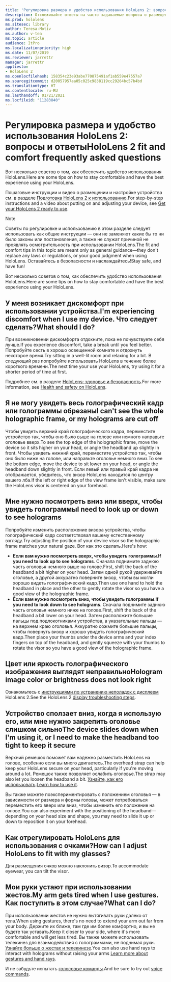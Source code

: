 ```yaml
---
title: 'Регулировка размера и удобство использования HoloLens 2: вопросы и ответы'
description: Отслеживайте ответы на часто задаваемые вопросы о размещении HoloLens 2 и с удобством используйте интерфейсы смешанной реальности.
ms.prod: hololens
ms.sitesec: library
author: Teresa-Motiv
ms.author: v-tea
ms.topic: article
audience: ItPro
ms.localizationpriority: high
ms.date: 11/07/2019
ms.reviewer: jarrettr
manager: jarrettr
appliesto:
- HoloLens 2
ms.openlocfilehash: 158354c23e93abe770875491af1ab559e47557a7
ms.sourcegitcommit: d20057957aa05c025c9838119cc29264bc57b4bd
ms.translationtype: HT
ms.contentlocale: ru-RU
ms.lasthandoff: 01/21/2021
ms.locfileid: "11283840"
---
```

# <span data-ttu-id="3d933-103">Регулировка размера и удобство использования HoloLens 2: вопросы и ответы</span><span class="sxs-lookup"><span data-stu-id="3d933-103">HoloLens 2 fit and comfort frequently asked questions</span></span>

<span data-ttu-id="3d933-104">Вот несколько советов о том, как обеспечить удобство использования HoloLens.</span><span class="sxs-lookup"><span data-stu-id="3d933-104">Here are some tips on how to stay comfortable and have the best experience using your HoloLens.</span></span>

<span data-ttu-id="3d933-105">Пошаговые инструкции и видео о размещении и настройке устройства см. в разделе [Подготовка HoloLens 2 к использованию](hololens2-setup.md).</span><span class="sxs-lookup"><span data-stu-id="3d933-105">For step-by-step instructions and a video about putting on and adjusting your device, see [Get your HoloLens 2 ready to use](hololens2-setup.md).</span></span>

> [!NOTE]
> <span data-ttu-id="3d933-106">Советы по регулировке и использованию в этом разделе следует использовать как общие инструкции — они не заменяют какие бы то ни было законы или постановления, а также не служат причиной не проявлять осмотрительность при использовании HoloLens.</span><span class="sxs-lookup"><span data-stu-id="3d933-106">The fit and comfort tips in this topic are meant only as general guidance&mdash;they don't replace any laws or regulations, or your good judgment when using HoloLens.</span></span> <span data-ttu-id="3d933-107">Оставайтесь в безопасности и наслаждайтесь!</span><span class="sxs-lookup"><span data-stu-id="3d933-107">Stay safe, and have fun!</span></span>

<span data-ttu-id="3d933-108">Вот несколько советов о том, как обеспечить удобство использования HoloLens.</span><span class="sxs-lookup"><span data-stu-id="3d933-108">Here are some tips on how to stay comfortable and have the best experience using your HoloLens.</span></span>

## <span data-ttu-id="3d933-109">У меня возникает дискомфорт при использовании устройства.</span><span class="sxs-lookup"><span data-stu-id="3d933-109">I'm experiencing discomfort when I use my device.</span></span> <span data-ttu-id="3d933-110">Что следует сделать?</span><span class="sxs-lookup"><span data-stu-id="3d933-110">What should I do?</span></span>

<span data-ttu-id="3d933-111">При возникновении дискомфорта отдохните, пока не почувствуете себя лучше.</span><span class="sxs-lookup"><span data-stu-id="3d933-111">If you experience discomfort, take a break until you feel better.</span></span> <span data-ttu-id="3d933-112">Попробуйте сесть в хорошо освещенной комнате и отдохнуть некоторое время.</span><span class="sxs-lookup"><span data-stu-id="3d933-112">Try sitting in a well-lit room and relaxing for a bit.</span></span> <span data-ttu-id="3d933-113">В следующий раз попробуйте использовать HoloLens в течение более короткого времени.</span><span class="sxs-lookup"><span data-stu-id="3d933-113">The next time your use your HoloLens, try using it for a shorter period of time at first.</span></span>

<span data-ttu-id="3d933-114">Подробнее см. в разделе [HoloLens: здоровье и безопасность](https://go.microsoft.com/fwlink/p/?LinkId=746661).</span><span class="sxs-lookup"><span data-stu-id="3d933-114">For more information, see [Health and safety on HoloLens](https://go.microsoft.com/fwlink/p/?LinkId=746661).</span></span>

## <span data-ttu-id="3d933-115">Я не могу увидеть весь голографический кадр или голограммы обрезаны</span><span class="sxs-lookup"><span data-stu-id="3d933-115">I can't see the whole holographic frame, or my holograms are cut off</span></span>

<span data-ttu-id="3d933-116">Чтобы увидеть верхний край голографического кадра, переместите устройство так, чтобы оно было выше на голове или немного направьте оголовье вверх.</span><span class="sxs-lookup"><span data-stu-id="3d933-116">To see the top edge of the holographic frame, move the device so it sits higher on your head, or angle the headband up slightly in front.</span></span> <span data-ttu-id="3d933-117">Чтобы увидеть нижний край, переместите устройство так, чтобы оно было ниже на голове, или направьте оголовье немного вниз.</span><span class="sxs-lookup"><span data-stu-id="3d933-117">To see the bottom edge, move the device to sit lower on your head, or angle the headband down slightly in front.</span></span> <span data-ttu-id="3d933-118">Если левый или правый край кадра не отображается, убедитесь, что визор HoloLens находится по центру вашего лба.</span><span class="sxs-lookup"><span data-stu-id="3d933-118">If the left or right edge of the view frame isn't visible, make sure the HoloLens visor is centered on your forehead.</span></span>

## <span data-ttu-id="3d933-119">Мне нужно посмотреть вниз или вверх, чтобы увидеть голограммы</span><span class="sxs-lookup"><span data-stu-id="3d933-119">I need to look up or down to see holograms</span></span>

<span data-ttu-id="3d933-120">Попробуйте изменить расположение визора устройства, чтобы голографический кадр соответствовал вашему естественному взгляду.</span><span class="sxs-lookup"><span data-stu-id="3d933-120">Try adjusting the position of your device visor so the holographic frame matches your natural gaze.</span></span> <span data-ttu-id="3d933-121">Вот как это сделать.</span><span class="sxs-lookup"><span data-stu-id="3d933-121">Here's how:</span></span>

- <span data-ttu-id="3d933-122">**Если вам нужно посмотреть вверх, чтобы увидеть голограммы**.</span><span class="sxs-lookup"><span data-stu-id="3d933-122">**If you need to look up to see holograms**.</span></span> <span data-ttu-id="3d933-123">Сначала поднимите заднюю часть оголовья немного выше на голове.</span><span class="sxs-lookup"><span data-stu-id="3d933-123">First, shift the back of the headband a bit higher on your head.</span></span> <span data-ttu-id="3d933-124">Затем одной рукой удерживайте оголовье, а другой аккуратно поверните визор, чтобы вы могли хорошо видеть голографический кадр.</span><span class="sxs-lookup"><span data-stu-id="3d933-124">Then use one hand to hold the headband in place and the other to gently rotate the visor so you have a good view of the holographic frame.</span></span>
- <span data-ttu-id="3d933-125">**Если вам нужно посмотреть вниз, чтобы увидеть голограммы**.</span><span class="sxs-lookup"><span data-stu-id="3d933-125">**If you need to look down to see holograms**.</span></span> <span data-ttu-id="3d933-126">Сначала поднимите заднюю часть оголовья немного ниже на голове.</span><span class="sxs-lookup"><span data-stu-id="3d933-126">First, shift the back of the headband a bit lower on your head.</span></span> <span data-ttu-id="3d933-127">Затем расположите большие пальцы под подлокотниками устройства, а указательные пальцы — на верхнем краю оголовья. Аккуратно сожмите большие пальцы, чтобы повернуть визор и хорошо увидеть голографический кадр.</span><span class="sxs-lookup"><span data-stu-id="3d933-127">Then place your thumbs under the device arms and your index fingers on top of the headband, and gently squeeze with your thumbs to rotate the visor so you have a good view of the holographic frame.</span></span>

## <span data-ttu-id="3d933-128">Цвет или яркость голографического изображения выглядят неправильно</span><span class="sxs-lookup"><span data-stu-id="3d933-128">Hologram image color or brightness does not look right</span></span>

<span data-ttu-id="3d933-129">Ознакомьтесь с [инструкциями по устранению неполадок с дисплеем](hololens2-display.md) HoloLens 2.</span><span class="sxs-lookup"><span data-stu-id="3d933-129">See the HoloLens 2 [display troubleshooting steps](hololens2-display.md).</span></span>

## <span data-ttu-id="3d933-130">Устройство сползает вниз, когда я использую его, или мне нужно закрепить оголовье слишком сильно</span><span class="sxs-lookup"><span data-stu-id="3d933-130">The device slides down when I'm using it, or I need to make the headband too tight to keep it secure</span></span>

<span data-ttu-id="3d933-131">Верхний ремешок поможет вам надежно разместить HoloLens на голове, особенно если вы много двигаетесь.</span><span class="sxs-lookup"><span data-stu-id="3d933-131">The overhead strap can help keep your HoloLens secure on your head, particularly if you're moving around a lot.</span></span> <span data-ttu-id="3d933-132">Ремешок также позволяет ослабить оголовье.</span><span class="sxs-lookup"><span data-stu-id="3d933-132">The strap may also let you loosen the headband a bit.</span></span> <span data-ttu-id="3d933-133">[Узнайте, как его использовать](hololens2-setup.md#adjust-fit).</span><span class="sxs-lookup"><span data-stu-id="3d933-133">[Learn how to use it](hololens2-setup.md#adjust-fit).</span></span>

<span data-ttu-id="3d933-134">Вы также можете поэкспериментировать с положением оголовья — в зависимости от размера и формы головы, может потребоваться переместить его вверх или вниз, чтобы изменить его положение на голове.</span><span class="sxs-lookup"><span data-stu-id="3d933-134">You can also experiment with the positioning of the headband&mdash;depending on your head size and shape, you may need to slide it up or down to reposition it on your forehead.</span></span>

## <span data-ttu-id="3d933-135">Как отрегулировать HoloLens для использования с очками?</span><span class="sxs-lookup"><span data-stu-id="3d933-135">How can I adjust HoloLens to fit with my glasses?</span></span>

<span data-ttu-id="3d933-136">Для размещения очков можно наклонить визор.</span><span class="sxs-lookup"><span data-stu-id="3d933-136">To accommodate eyewear, you can tilt the visor.</span></span>

## <span data-ttu-id="3d933-137">Мои руки устают при использовании жестов.</span><span class="sxs-lookup"><span data-stu-id="3d933-137">My arm gets tired when I use gestures.</span></span> <span data-ttu-id="3d933-138">Как поступить в этом случае?</span><span class="sxs-lookup"><span data-stu-id="3d933-138">What can I do?</span></span>

<span data-ttu-id="3d933-139">При использовании жестов не нужно вытягивать руки далеко от тела.</span><span class="sxs-lookup"><span data-stu-id="3d933-139">When using gestures, there's no need to extend your arm out far from your body.</span></span> <span data-ttu-id="3d933-140">Держите их ближе, там где им более комфортно, и вы не будете так уставать.</span><span class="sxs-lookup"><span data-stu-id="3d933-140">Keep it closer to your side, where it's more comfortable and will get less tired.</span></span> <span data-ttu-id="3d933-141">Вы также можете использовать телекинез для взаимодействия с голограммами, не поднимая руки. [Узнайте больше о жестах и телекинезе](hololens2-basic-usage.md#the-hand-tracking-frame).</span><span class="sxs-lookup"><span data-stu-id="3d933-141">You can also use hand rays to interact with holograms without raising your arms [Learn more about gestures and hand rays](hololens2-basic-usage.md#the-hand-tracking-frame).</span></span>

<span data-ttu-id="3d933-142">И не забудьте испытать [голосовые команды](hololens-cortana.md).</span><span class="sxs-lookup"><span data-stu-id="3d933-142">And be sure to try out [voice commands](hololens-cortana.md).</span></span>
